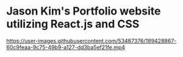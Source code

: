 # Jason Kim's Portfolio website utilizing React.js and CSS

https://user-images.githubusercontent.com/53487376/189428867-60c9feaa-9c75-49b9-a127-dd3ba5ef21fe.mp4


